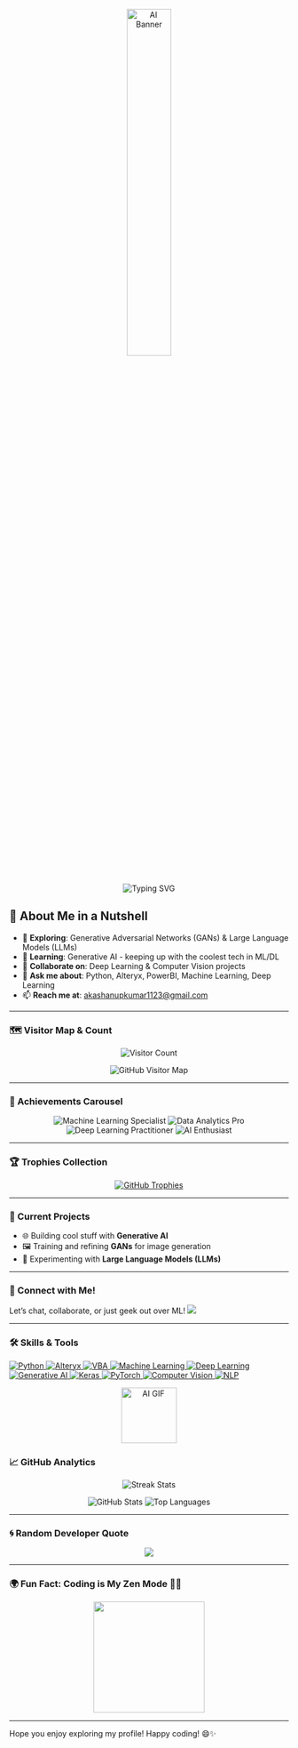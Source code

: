 <!-- Animated AI-Themed Banner -->
<p align="center">
  <img src="https://media.giphy.com/media/IpWc9hCbbAPvhRX1Je/giphy.gif" alt="AI Banner" width="40%" />
</p>

<!-- ASCII Banner with Typing Animation -->
<p align="center">
  <img src="https://readme-typing-svg.demolab.com?font=Fira+Code&weight=500&size=30&pause=1000&color=#00008B0&center=true&width=800&lines=Hey+There!+I'm+Akash+Anupkumar;Welcome+to+My+ML+and+DL+Playground+%F0%9F%92%BB" alt="Typing SVG" />
</p>



## 🌌 About Me in a Nutshell

- 🔭 **Exploring**: Generative Adversarial Networks (GANs) & Large Language Models (LLMs)
- 🌱 **Learning**: Generative AI - keeping up with the coolest tech in ML/DL
- 🤝 **Collaborate on**: Deep Learning & Computer Vision projects
- 💬 **Ask me about**: Python, Alteryx, PowerBI, Machine Learning, Deep Learning
- 📫 **Reach me at**: akashanupkumar1123@gmail.com

---

### 🗺️ Visitor Map & Count

<p align="center">
  <img src="https://profile-counter.glitch.me/akashanupkumar1123/count.svg" alt="Visitor Count" />
</p>

<p align="center">
  <img src="https://raw.githubusercontent.com/gayanvoice/github-active-users-map/main/images/github-active-users-map.svg" alt="GitHub Visitor Map" />
</p>

---

### 🏅 Achievements Carousel

<div align="center">
  <img src="https://img.shields.io/badge/Machine%20Learning%20Specialist-%233776AB.svg?style=for-the-badge&logo=python&logoColor=white" alt="Machine Learning Specialist" />
  <img src="https://img.shields.io/badge/Data%20Analytics%20Pro-%23FF6F00.svg?style=for-the-badge&logo=tableau&logoColor=white" alt="Data Analytics Pro" />
  <img src="https://img.shields.io/badge/Deep%20Learning%20Practitioner-%2300D09C.svg?style=for-the-badge&logo=tensorflow&logoColor=white" alt="Deep Learning Practitioner" />
  <img src="https://img.shields.io/badge/AI%20Enthusiast-%23FF5733.svg?style=for-the-badge&logo=brainly&logoColor=white" alt="AI Enthusiast" />
  <!-- Add more badges as needed -->
</div>

---

### 🏆 Trophies Collection

<p align="center">
  <a href="https://github.com/ryo-ma/github-profile-trophy">
    <img src="https://github-profile-trophy.vercel.app/?username=akashanupkumar1123&theme=radical&column=7&margin-w=10&margin-h=10" alt="GitHub Trophies" />
  </a>
</p>

---

### 💼 Current Projects
- 🌐 Building cool stuff with **Generative AI**
- 🖼️ Training and refining **GANs** for image generation
- 🧠 Experimenting with **Large Language Models (LLMs)**

---

### 🌈 Connect with Me!
Let’s chat, collaborate, or just geek out over ML!
<a href="https://linkedin.com/in/akash-anupkumar1123" target="_blank">
  <img src="https://img.shields.io/badge/LinkedIn-Connect-blue?style=for-the-badge&logo=linkedin" />
</a>

---

### 🛠️ Skills & Tools

<p align="left">
  <a href="https://www.python.org" target="_blank" rel="noreferrer">
    <img src="https://img.shields.io/badge/Python-%233776AB.svg?style=for-the-badge&logo=python&logoColor=white" alt="Python"/>
  </a>
  <a href="https://www.alteryx.com/" target="_blank" rel="noreferrer">
    <img src="https://img.shields.io/badge/Alteryx-%230072B5.svg?style=for-the-badge&logo=alteryx&logoColor=white" alt="Alteryx"/>
  </a>
  <a href="https://learn.microsoft.com/en-us/visualstudio/vba/" target="_blank" rel="noreferrer">
    <img src="https://img.shields.io/badge/VBA-%235B1D28.svg?style=for-the-badge&logo=visualstudio&logoColor=white" alt="VBA"/>
  </a>
  <a href="https://scikit-learn.org/" target="_blank" rel="noreferrer">
    <img src="https://img.shields.io/badge/Machine%20Learning-%23F7931E.svg?style=for-the-badge&logo=scikit-learn&logoColor=white" alt="Machine Learning"/>
  </a>
  <a href="https://www.tensorflow.org/" target="_blank" rel="noreferrer">
    <img src="https://img.shields.io/badge/Deep%20Learning-%23FF6F00.svg?style=for-the-badge&logo=tensorflow&logoColor=white" alt="Deep Learning"/>
  </a>
  <a href="https://openai.com/research/" target="_blank" rel="noreferrer">
    <img src="https://img.shields.io/badge/Generative%20AI-%23FF8C00.svg?style=for-the-badge&logo=openai&logoColor=white" alt="Generative AI"/>
  </a>
  <a href="https://keras.io/" target="_blank" rel="noreferrer">
    <img src="https://img.shields.io/badge/Keras-%23D00000.svg?style=for-the-badge&logo=keras&logoColor=white" alt="Keras"/>
  </a>
  <a href="https://pytorch.org/" target="_blank" rel="noreferrer">
    <img src="https://img.shields.io/badge/PyTorch-%23EE4C2C.svg?style=for-the-badge&logo=pytorch&logoColor=white" alt="PyTorch"/>
  </a>
  <a href="https://opencv.org/" target="_blank" rel="noreferrer">
    <img src="https://img.shields.io/badge/Computer%20Vision-%23000A6C.svg?style=for-the-badge&logo=opencv&logoColor=white" alt="Computer Vision"/>
  </a>
  <a href="https://www.nltk.org/" target="_blank" rel="noreferrer">
    <img src="https://img.shields.io/badge/NLP-%23A8B9CC.svg?style=for-the-badge&logo=nltk&logoColor=white" alt="NLP"/>
  </a>
</p>

<!-- Small AI GIF -->
<p align="center">
  <img src="https://media.giphy.com/media/xT1R9QkR8qjScLuD2M/giphy.gif" width="100" height="100" alt="AI GIF"/>
</p>


### 📈 GitHub Analytics

<p align="center">
  <img src="https://github-readme-streak-stats.herokuapp.com/?user=akashanupkumar1123&theme=highcontrast" alt="Streak Stats"/>
</p>

<p align="center">
  <img src="https://github-readme-stats.vercel.app/api?username=akashanupkumar1123&show_icons=true&theme=tokyonight" alt="GitHub Stats" />
  <img src="https://github-readme-stats.vercel.app/api/top-langs?username=akashanupkumar1123&show_icons=true&locale=en&layout=compact&theme=tokyonight" alt="Top Languages" />
</p>

---

### 🌀 Random Developer Quote
<p align="center">
  <img src="https://quotes-github-readme.vercel.app/api?type=horizontal&theme=radical" />
</p>

---

### 🌍 Fun Fact: Coding is My Zen Mode 🧘‍♂️

<p align="center">
  <img src="https://media.giphy.com/media/2IudUHdI075HL02Pkk/giphy.gif" width="200" height="200"/>
</p>

---

Hope you enjoy exploring my profile! Happy coding! 😄✨
